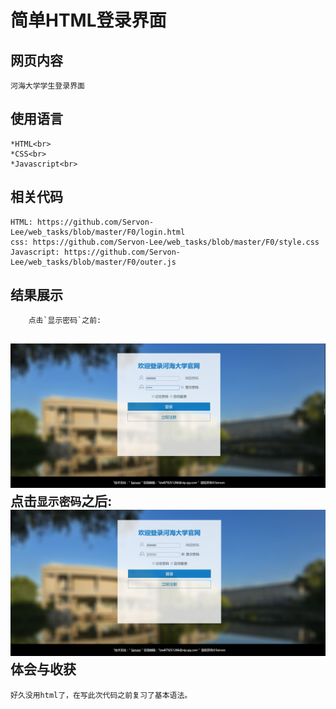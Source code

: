 简单HTML登录界面
====
网页内容
----
    河海大学学生登录界面
使用语言
----
    *HTML<br>
    *CSS<br>
    *Javascript<br>
相关代码
----
    HTML: https://github.com/Servon-Lee/web_tasks/blob/master/F0/login.html
    css: https://github.com/Servon-Lee/web_tasks/blob/master/F0/style.css
    Javascript: https://github.com/Servon-Lee/web_tasks/blob/master/F0/outer.js
结果展示
----
        点击`显示密码`之前: 
![](https://github.com/Servon-Lee/web_tasks/blob/master/F0/picture/result1.png)
        点击`显示密码`之后:
![](https://github.com/Servon-Lee/web_tasks/blob/master/F0/picture/result2.png)
体会与收获
----
    好久没用html了，在写此次代码之前复习了基本语法。

